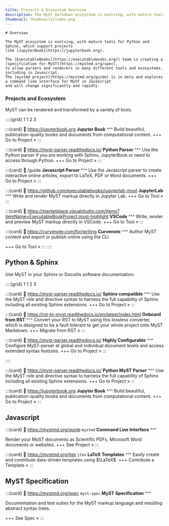 ```yaml
---
title: Projects & Ecosystem Overview
description: The MyST markdown ecosystem is evolving, with mature tools for Python and Sphinx, which support projects like Jupyter Book. You can also use MyST directly in the browser or Jupyter Lab using mystmd.
thumbnail: thumbnails/index.png
---
```


```{important}
# Overview

The MyST ecosystem is evolving, with mature tools for Python and Sphinx, which support projects
like [JupyterBook](https://jupyterbook.org).

The [ExecutableBooks](https://executablebooks.org/) team is creating a [specification for MyST](https://mystmd.org/spec),
to allow parsers and renderers in many different tools and ecosystems, including in Javascript.
The [mystmd project](https://mystmd.org/guide) is in beta and explores a command line interface for MyST in JavaScript
and will change significantly and rapidly.
```

### Projects and Ecosystem

MyST can be rendered and transformed by a variety of tools.

::::{grid} 1 1 2 3

:::{card}
:link: https://jupyterbook.org
**Jupyter Book**
^^^
Build beautiful, publication-quality books and documents from computational content.
+++
Go to Project »
:::

:::{card}
:link: https://myst-parser.readthedocs.io/
**Python Parser**
^^^
Use the Python parser if you are working with Sphinx, JupyterBook or need to access through Python.
+++
Go to Project »
:::

:::{card}
:link: /guide
**Javascript Parser**
^^^
Use the Javascript parser to create interactive online articles, export to LaTeX, PDF or Word documents.
+++
Go to Project »
:::

:::{card}
:link: https://github.com/executablebooks/jupyterlab-myst
**JupyterLab**
^^^
Write and render MyST markup directly in Jupyter Lab.
+++
Go to Tool »
:::

:::{card}
:link: https://marketplace.visualstudio.com/items?itemName=ExecutableBookProject.myst-highlight
**VSCode**
^^^
Write, render and preview MyST markup directly in VSCode.
+++
Go to Tool »
:::

:::{card}
:link: https://curvenote.com/for/writing
**Curvenote**
^^^
Author MyST content and export or publish online using the CLI.

+++
Go to Tool »
:::
::::

## Python & Sphinx

Use MyST in your Sphinx or Docutils software documentation:

::::{grid} 1 1 2 3

:::{card}
:link: https://myst-parser.readthedocs.io/
**Sphinx compatible**
^^^
Use the MyST role and directive syntax to harness the full capability of Sphinx including all existing Sphinx extensions.
+++
Go to Project »
:::

:::{card}
:link: https://rst-to-myst.readthedocs.io/en/latest/index.html
**Onboard from RST**
^^^
Convert your RST to MyST using this lossless converter, which is designed to be a fault tolerant to get your whole project onto MyST Markdown.
+++
Migrate from RST »
:::

:::{card}
:link: https://myst-parser.readthedocs.io/
**Highly Configurable**
^^^
Configure MyST-parser at global and individual document levels and access extended syntax features.
+++
Go to Project »
:::

::::

:::{card}
:link: https://myst-parser.readthedocs.io/
**Python MyST Parser**
^^^
Use the MyST role and directive syntax to harness the full capability of Sphinx including all existing Sphinx extensions.
+++
Go to Project »
:::

:::{card}
:link: https://jupyterbook.org
**Jupyter Book**
^^^
Build beautiful, publication-quality books and documents from computational content.
+++
Go to Project »
:::

## Javascript

:::{card}
:link: https://mystmd.org/guide
`mystmd` **Command Line Interface**
^^^

Render your MyST documents as Scientific PDFs, Microsoft Word documents or websites.
+++
See Project »
:::

:::{card}
:link: https://mystmd.org/jtex
`jtex` **LaTeX Templates**
^^^
Easily create and contribute data-driven templates using $\LaTeX$.
+++
Contribute a Template »
:::

## MyST Specification

:::{card}
:link: https://mystmd.org/spec
`myst-spec` **MyST Specification**
^^^

Documentation and test suites for the MyST markup language and resulting abstract syntax trees.

+++
See Spec »
:::
